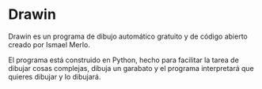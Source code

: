 # Drawin
Drawin es un programa de dibujo automático gratuito y de código abierto creado por Ismael Merlo.

El programa está construido en Python, hecho para facilitar la tarea de dibujar cosas complejas, dibuja un garabato y el programa interpretará que quieres dibujar y lo dibujará.
